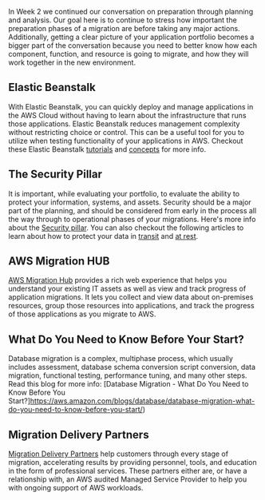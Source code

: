 
In Week 2 we continued our conversation on preparation through planning and analysis. Our goal here is to continue to stress how important the preparation phases of a migration are before taking any major actions. Additionally, getting a clear picture of your application portfolio becomes a bigger part of the conversation because you need to better know how each component, function, and resource is going to migrate, and how they will work together in the new environment. 


## E​lastic Beanstalk

With Elastic Beanstalk, you can quickly deploy and manage applications in the AWS Cloud without having to learn about the infrastructure that runs those applications. Elastic Beanstalk reduces management complexity without restricting choice or control. This can be a useful tool for you to utilize when testing functionality of your applications in AWS. Checkout these Elastic Beanstalk [tutorials](https://docs.aws.amazon.com/elasticbeanstalk/latest/dg/tutorials.html) and [concepts](https://docs.aws.amazon.com/elasticbeanstalk/latest/dg/concepts.html) for more info.


## T​he Security Pillar

It is important, while evaluating your portfolio, to evaluate the ability to protect your information, systems, and assets. Security should be a major part of the planning, and should be considered from early in the process all the way through to operational phases of your migrations. Here's more info about the [Security pillar](https://wa.aws.amazon.com/wat.pillar.security.en.html). You can also checkout the following articles to learn about how to protect your data in [transit](https://wa.aws.amazon.com/wat.question.SEC_10.en.html) and [at rest](https://wa.aws.amazon.com/wat.question.SEC_9.en.html).


## A​WS Migration HUB

[AWS Migration Hub](https://aws.amazon.com/migration-hub/faqs/) provides a rich web experience that helps you understand your existing IT assets as well as view and track progress of application migrations. It lets you collect and view data about on-premises resources, group those resources into applications, and track the progress of those applications as you migrate to AWS.


## W​hat Do You Need to Know Before Your Start?

Database migration is a complex, multiphase process, which usually includes assessment, database schema conversion script conversion, data migration, functional testing, performance tuning, and many other steps. Read this blog for more info: [Database Migration - What Do You Need to Know Before You Start?]https://aws.amazon.com/blogs/database/database-migration-what-do-you-need-to-know-before-you-start/)


## Migration Delivery Partners

[Migration Delivery Partners](https://aws.amazon.com/migration/partner-solutions/) help customers through every stage of migration, accelerating results by providing personnel, tools, and education in the form of professional services. These partners either are, or have a relationship with, an AWS audited Managed Service Provider to help you with ongoing support of AWS workloads.

